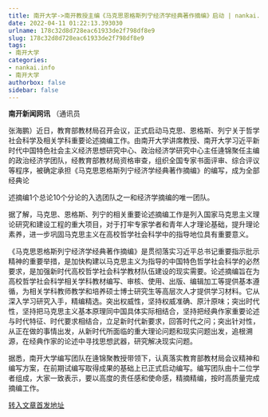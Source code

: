 ```yaml
---
title: 南开大学->南开教授主编《马克思恩格斯列宁经济学经典著作摘编》启动 | nankai.info
date: 2022-04-11 01:22:13.393030
urlname: 178c32d8d728eac61933de2f798df8e9
slug: 178c32d8d728eac61933de2f798df8e9
tags: 
- 南开大学
categories:
- nankai.info
- 南开大学
authorbox: false
sidebar: false
---
```

**南开新闻网讯** （通讯员

张海鹏）近日，教育部教材局召开会议，正式启动马克思、恩格斯、列宁关于哲学社会科学及相关学科重要论述摘编工作。由南开大学讲席教授、南开大学习近平新时代中国特色社会主义经济思想研究中心、政治经济学研究中心主任逄锦聚任主编的政治经济学团队，经教育部教材局资格审查，组织全国专家书面评审、综合评议等程序，被确定承担《马克思恩格斯列宁经济学经典著作摘编》的编写，成为全部经典论
<!--more-->
述摘编1个总论10个分论的入选团队之一和经济学摘编的唯一团队。

据了解，马克思、恩格斯、列宁的相关重要论述摘编工作是列入国家马克思主义理论研究和建设工程的重大项目，对于打牢专家学者和青年人才理论基础，提升理论素养，进一步巩固马克思主义在高校哲学社会科学中的指导地位具有重要意义。

《马克思恩格斯列宁经济学经典著作摘编》是贯彻落实习近平总书记重要指示批示精神的重要举措，是加快构建以马克思主义为指导的中国特色哲学社会科学的必然要求，是加强新时代高校哲学社会科学教材队伍建设的现实需要。论述摘编旨在为高校哲学社会科学相关学科教材编写、审核、使用、出版、编辑加工等提供基本遵循，为相关学科教师教学和培养硕士博士研究生等高层次人才提供学习材料。它从深入学习研究入手，精编精选。突出权威性，坚持权威准确、原汁原味；突出时代性，坚持把马克思主义基本原理同中国具体实际相结合，坚持把经典作家重要论述与时代特征、时代要求相结合，立足新时代新要求，回答时代之问；突出针对性，从正在做的事情出发，从新时代所面临的重大理论问题和现实问题出发，追根溯源，在经典作家的论述中寻找思想武器，研究解决现实问题。

据悉，南开大学编写团队在逄锦聚教授带领下，认真落实教育部教材局会议精神和编写方案，在前期试编写取得成果的基础上已正式启动编写。编写团队由十二位学者组成，大家一致表示，要以高度的责任感和使命感，精摘精编，按时高质量完成摘编工作。



[转入文章首发地址](http://news.nankai.edu.cn/ywsd/system/2022/04/09/030050839.shtml)